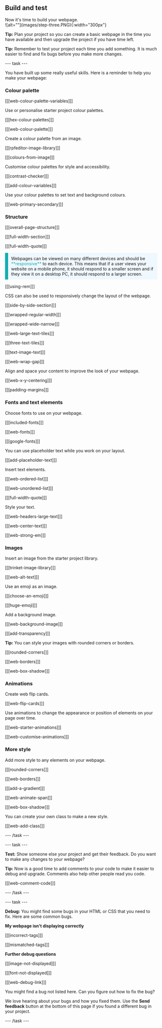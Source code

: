 ## Build and test

<div style="display: flex; flex-wrap: wrap">
<div style="flex-basis: 200px; flex-grow: 1; margin-right: 15px;">
Now it's time to build your webpage. 

</div>
<div>
![alt=""](images/step-three.PNG){:width="300px"}
</div>
</div>

**Tip:** Plan your project so you can create a basic webpage in the time you have available and then upgrade the project if you have time left.

**Tip:** Remember to test your project each time you add something. It is much easier to find and fix bugs before you make more changes.

\--- task ---

You have built up some really useful skills. Here is a reminder to help you make your webpage:

### Colour palette

[[[web-colour-palette-variables]]]

Use or personalise starter project colour palettes.

[[[hex-colour-palettes]]]

[[[web-colour-palette]]]

Create a colour palette from an image.

[[[rpfeditor-image-library]]]

[[[colours-from-image]]]

Customise colour palettes for style and accessibility.

[[[contrast-checker]]]

[[[add-colour-variables]]]

Use your colour palettes to set text and background colours.

[[[web-primary-secondary]]]

### Structure

[[[overall-page-structure]]]

[[[full-width-section]]]

[[[full-width-quote]]]

<p style="border-left: solid; border-width:10px; border-color: #0faeb0; background-color: aliceblue; padding: 10px;">
Webpages can be viewed on many different devices and should be <span style="color: #0faeb0">**responsive**</span> to each device. This means that if a user views your website on a mobile phone, it should respond to a smaller screen and if they view it on a desktop PC, it should respond to a larger screen. 
</p>

[[[using-rem]]]

CSS can also be used to responsively change the layout of the webpage.

[[[side-by-side-section]]]

[[[wrapped-regular-width]]]

[[[wrapped-wide-narrow]]]

[[[web-large-text-tiles]]]

[[[three-text-tiles]]]

[[[text-image-text]]]

[[[web-wrap-gap]]]

Align and space your content to improve the look of your webpage.

[[[web-x-y-centering]]]

[[[padding-margins]]]

### Fonts and text elements

Choose fonts to use on your webpage.

[[[included-fonts]]]

[[[web-fonts]]]

[[[google-fonts]]]

You can use placeholder text while you work on your layout.

[[[add-placeholder-text]]]

Insert text elements.

[[[web-ordered-list]]]

[[[web-unordered-list]]]

[[[full-width-quote]]]

Style your text.

[[[web-headers-large-text]]]

[[[web-center-text]]]

[[[web-strong-em]]]

### Images

Insert an image from the starter project library.

[[[trinket-image-library]]]

[[[web-alt-text]]]

Use an emoji as an image.

[[[choose-an-emoji]]]

[[[huge-emoji]]]

Add a background image.

[[[web-background-image]]]

[[[add-transparency]]]

**Tip:** You can style your images with rounded corners or borders.

[[[rounded-corners]]]

[[[web-borders]]]

[[[web-box-shadow]]]

### Animations

Create web flip cards.

[[[web-flip-cards]]]

Use animations to change the appearance or position of elements on your page over time.

[[[web-starter-animations]]]

[[[web-customise-animations]]]

### More style

Add more style to any elements on your webpage.

[[[rounded-corners]]]

[[[web-borders]]]

[[[add-a-gradient]]]

[[[web-animate-span]]]

[[[web-box-shadow]]]

You can create your own class to make a new style.

[[[web-add-class]]]

\--- /task ---

\--- task ---

**Test:** Show someone else your project and get their feedback. Do you want to make any changes to your webpage?

**Tip:** Now is a good time to add comments to your code to make it easier to debug and upgrade. Comments also help other people read you code.

[[[web-comment-code]]]

\--- /task ---

\--- task ---

**Debug:** You might find some bugs in your HTML or CSS that you need to fix. Here are some common bugs.

**My webpage isn't displaying correctly**

[[[incorrect-tags]]]

[[[mismatched-tags]]]

**Further debug questions**

[[[image-not-displayed]]]

[[[font-not-displayed]]]

[[[web-debug-link]]]

You might find a bug not listed here. Can you figure out how to fix the bug?

We love hearing about your bugs and how you fixed them. Use the **Send feedback** button at the bottom of this page if you found a different bug in your project.

\--- /task ---

